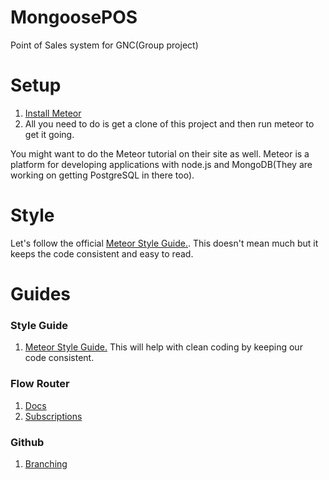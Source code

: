 # MongoosePOS
Point of Sales system for GNC(Group project)



# Setup
1. [Install Meteor](https://www.meteor.com/install)
2. All you need to do is get a clone of this project and then run meteor to get it going.

You might want to do the Meteor tutorial on their site as well.
Meteor is a platform for developing applications with node.js and MongoDB(They are working on getting PostgreSQL in there too).

# Style
Let's follow the official [Meteor Style Guide.](https://github.com/meteor/meteor/wiki/Meteor-Style-Guide). This doesn't mean much but it keeps the code consistent and easy to read.

# Guides

### Style Guide
1. [Meteor Style Guide.](https://github.com/meteor/meteor/wiki/Meteor-Style-Guide) This will help with clean coding by keeping our code consistent.

### Flow Router
1. [Docs](https://github.com/kadirahq/flow-router/)
2. [Subscriptions](https://kadira.io/academy/meteor-routing-guide/content/subscriptions-and-data-management/with-blaze)

### Github
1. [Branching](https://github.com/Kunena/Kunena-Forum/wiki/Create-a-new-branch-with-git-and-manage-branches)
